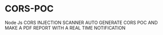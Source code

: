 # CORS-POC
Node Js CORS INJECTION SCANNER AUTO GENERATE CORS POC  AND MAKE A PDF REPORT WITH  A REAL TIME NOTIFICATION 
